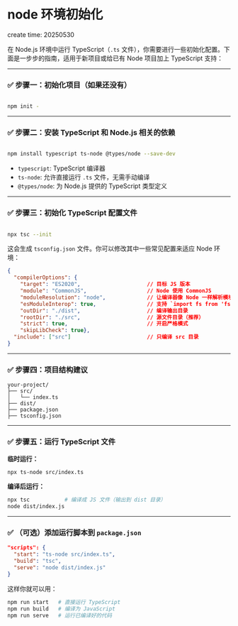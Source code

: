 
# node 环境初始化

create time: 20250530

在 Node.js 环境中运行 TypeScript（`.ts` 文件），你需要进行一些初始化配置。下面是一步步的指南，适用于新项目或给已有 Node 项目加上 TypeScript 支持：

---

### ✅ 步骤一：初始化项目（如果还没有）

```bash

npm init -
```

---

### ✅ 步骤二：安装 TypeScript 和 Node.js 相关的依赖

```bash

npm install typescript ts-node @types/node --save-dev
```

- `typescript`: TypeScript 编译器
- `ts-node`: 允许直接运行 `.ts` 文件，无需手动编译
- `@types/node`: 为 Node.js 提供的 TypeScript 类型定义

---

### ✅ 步骤三：初始化 TypeScript 配置文件

```bash

npx tsc --init
```

这会生成 `tsconfig.json` 文件。你可以修改其中一些常见配置来适应 Node 环境：

```json
{
  "compilerOptions": {
    "target": "ES2020",                     // 目标 JS 版本
    "module": "CommonJS",                   // Node 使用 CommonJS
    "moduleResolution": "node",             // 让编译器像 Node 一样解析模块
    "esModuleInterop": true,                // 支持 `import fs from 'fs'`
    "outDir": "./dist",                     // 编译输出目录
    "rootDir": "./src",                     // 源文件目录（推荐）
    "strict": true,                         // 开启严格模式
    "skipLibCheck": true},
  "include": ["src"]                        // 只编译 src 目录
}
```

---

### ✅ 步骤四：项目结构建议

```
your-project/
├── src/
│   └── index.ts
├── dist/
├── package.json
├── tsconfig.json
```

---

### ✅ 步骤五：运行 TypeScript 文件

**临时运行：**

```bash
npx ts-node src/index.ts
```

**编译后运行：**

```bash
npx tsc           # 编译成 JS 文件（输出到 dist 目录）
node dist/index.js
```

---

### ✅ （可选）添加运行脚本到 `package.json`

```json
"scripts": {
  "start": "ts-node src/index.ts",
  "build": "tsc",
  "serve": "node dist/index.js"
}
```

这样你就可以用：

```bash
npm run start   # 直接运行 TypeScript
npm run build   # 编译为 JavaScript
npm run serve   # 运行已编译好的代码
```